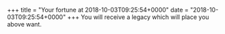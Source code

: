 +++
title = "Your fortune at 2018-10-03T09:25:54+0000"
date = "2018-10-03T09:25:54+0000"
+++
You will receive a legacy which will place you above want.
